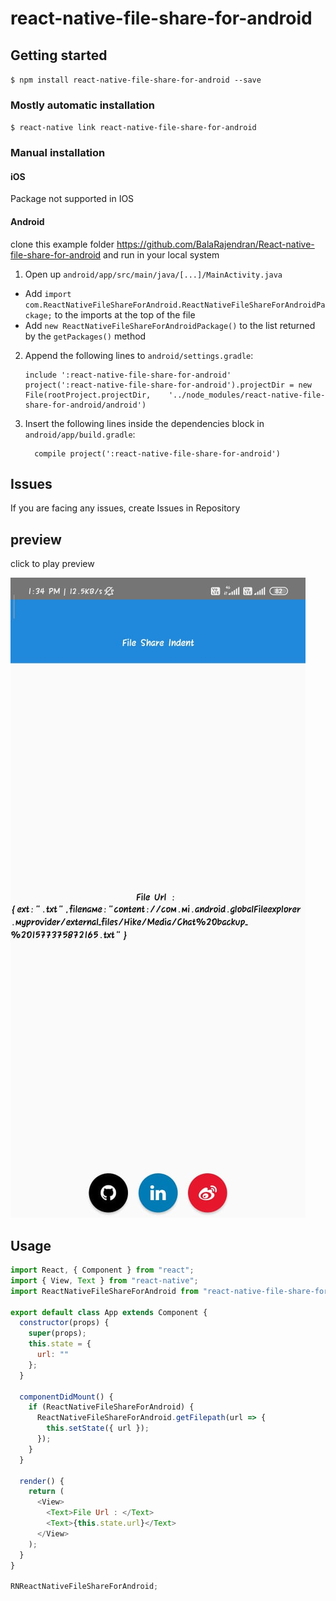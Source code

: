 # react-native-file-share-for-android

## Getting started

`$ npm install react-native-file-share-for-android --save`

### Mostly automatic installation

`$ react-native link react-native-file-share-for-android`

### Manual installation

#### iOS

Package not supported in IOS

#### Android

clone this example folder https://github.com/BalaRajendran/React-native-file-share-for-android and run in your local system

1. Open up `android/app/src/main/java/[...]/MainActivity.java`

- Add `import com.ReactNativeFileShareForAndroid.ReactNativeFileShareForAndroidPackage;` to the imports at the top of the file
- Add `new ReactNativeFileShareForAndroidPackage()` to the list returned by the `getPackages()` method

2. Append the following lines to `android/settings.gradle`:
   ```
   include ':react-native-file-share-for-android'
   project(':react-native-file-share-for-android').projectDir = new File(rootProject.projectDir, 	'../node_modules/react-native-file-share-for-android/android')
   ```
3. Insert the following lines inside the dependencies block in `android/app/build.gradle`:
   ```
     compile project(':react-native-file-share-for-android')
   ```

## Issues

If you are facing any issues, create Issues in Repository

## preview

click to play preview

[![Watch the video](public/preview.jpeg)](https://youtu.be/fjPl_MtaaYo)

## Usage

```javascript
import React, { Component } from "react";
import { View, Text } from "react-native";
import ReactNativeFileShareForAndroid from "react-native-file-share-for-android";

export default class App extends Component {
  constructor(props) {
    super(props);
    this.state = {
      url: ""
    };
  }

  componentDidMount() {
    if (ReactNativeFileShareForAndroid) {
      ReactNativeFileShareForAndroid.getFilepath(url => {
        this.setState({ url });
      });
    }
  }

  render() {
    return (
      <View>
        <Text>File Url : </Text>
        <Text>{this.state.url}</Text>
      </View>
    );
  }
}

RNReactNativeFileShareForAndroid;
```
